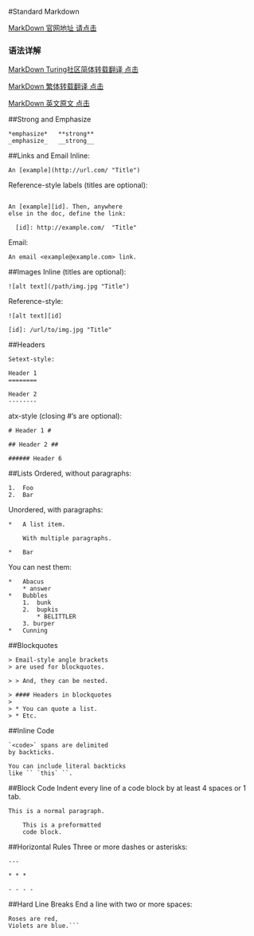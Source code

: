 #Standard Markdown

[MarkDown 官网地址 请点击](http://daringfireball.net/projects/markdown/)

### 语法详解
[MarkDown Turing社区简体转载翻译 点击](http://www.ituring.com.cn/article/504)

[MarkDown 繁体转载翻译 点击](http://markdown.tw/)

[MarkDown 英文原文 点击](http://daringfireball.net/projects/markdown/syntax)


##Strong and Emphasize
```
*emphasize*   **strong**
_emphasize_   __strong__
```
##Links and Email
Inline:
```
An [example](http://url.com/ "Title")
```
Reference-style labels (titles are optional):
```

An [example][id]. Then, anywhere
else in the doc, define the link:

  [id]: http://example.com/  "Title"
```
Email:
```
An email <example@example.com> link.
```

##Images
Inline (titles are optional):
```
![alt text](/path/img.jpg "Title")
```
Reference-style:
```
![alt text][id]

[id]: /url/to/img.jpg "Title"
```
##Headers
```
Setext-style:

Header 1
========

Header 2
--------
```
atx-style (closing #’s are optional):
```
# Header 1 #

## Header 2 ##

###### Header 6
```
##Lists
Ordered, without paragraphs:
```
1.  Foo
2.  Bar
```
Unordered, with paragraphs:
```
*   A list item.

    With multiple paragraphs.

*   Bar
```
You can nest them:
```
*   Abacus
    * answer
*   Bubbles
    1.  bunk
    2.  bupkis
        * BELITTLER
    3. burper
*   Cunning
```
##Blockquotes
```
> Email-style angle brackets
> are used for blockquotes.

> > And, they can be nested.

> #### Headers in blockquotes
> 
> * You can quote a list.
> * Etc.
```
##Inline Code
```
`<code>` spans are delimited
by backticks.

You can include literal backticks
like `` `this` ``.
```
##Block Code
Indent every line of a code block by at least 4 spaces or 1 tab.
```
This is a normal paragraph.

    This is a preformatted
    code block.
```
##Horizontal Rules
Three or more dashes or asterisks:
```
---

* * *

- - - -
```
##Hard Line Breaks
End a line with two or more spaces:
```
Roses are red,   
Violets are blue.```
